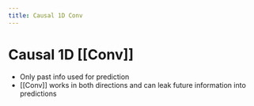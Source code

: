 ```yaml
---
title: Causal 1D Conv
---
```


# Causal 1D [[Conv]]
- Only past info used for prediction
- [[Conv]] works in both directions and can leak future information into predictions








